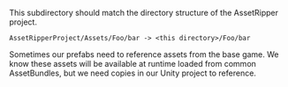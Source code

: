 This subdirectory should match the directory structure of the AssetRipper project.

`AssetRipperProject/Assets/Foo/bar -> <this directory>/Foo/bar`

Sometimes our prefabs need to reference assets from the base game.  We know these
assets will be available at runtime loaded from common AssetBundles, but we need
copies in our Unity project to reference.
